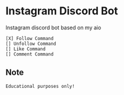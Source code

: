 # Instagram Discord Bot
Instagram discord bot based on my aio


```
[X] Follow Command
[] Unfollow Command
[] Like Command
[] Comment Command
```



## Note
```
Educational purposes only!
```

